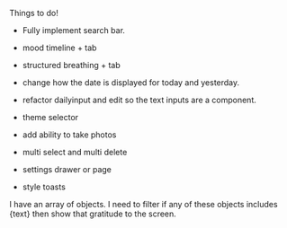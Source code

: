 Things to do!

- Fully implement search bar.

- mood timeline + tab

- structured breathing + tab

- change how the date is displayed for today and yesterday.

- refactor dailyinput and edit so the text inputs are a component.

- theme selector

- add ability to take photos

- multi select and multi delete

- settings drawer or page

- style toasts

I have an array of objects. I need to filter if any of these objects includes {text} then show that gratitude to the screen.
